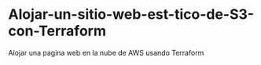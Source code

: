 # Alojar-un-sitio-web-est-tico-de-S3-con-Terraform
Alojar una pagina web en la nube de AWS usando Terraform
